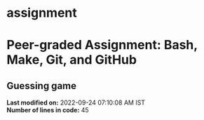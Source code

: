 # assignment
# Peer-graded Assignment: Bash, Make, Git, and GitHub
## Guessing game
**Last modified on:** 2022-09-24 07:10:08 AM IST  
**Number of lines in code:** 45
